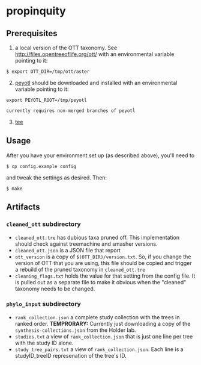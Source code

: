 # propinquity

## Prerequisites

  1. a local version of the OTT taxonomy. See http://files.opentreeoflife.org/ott/
    with an environmental variable pointing to it:

    $ export OTT_DIR=/tmp/ott/aster

  2. [peyotl](https://github.com/OpenTreeOfLife/peyotl) should be downloaded and installed
    with an environmental variable pointing to it:

    export PEYOTL_ROOT=/tmp/peyotl

    currently requires non-merged branches of peyotl

  3. [tee](https://en.wikipedia.org/wiki/Tee_(command))


## Usage

After you have your environment set up (as described above), you'll need to

    $ cp config.example config

and tweak the settings as desired. Then:

    $ make

## Artifacts
### `cleaned_ott` subdirectory
  * `cleaned_ott.tre` has dubious taxa pruned off.
This implementation should check against treemachine and smasher versions.
  * `cleaned_ott.json` is a JSON file that report
  * `ott_version` is a copy of `$(OTT_DIR)/version.txt`. So, if you change
the version of OTT that you are using, this file should be copied and trigger
a rebuild of the pruned taxonomy in `cleaned_ott.tre`
  * `cleaning_flags.txt` holds the value for that setting from the config file. It is pulled
out as a separate file to make it obvious when the "cleaned" taxonomy needs to be changed.

### `phylo_input` subdirectory
  * `rank_collection.json` a complete study collection with the trees in ranked
order. **TEMPRORARY:** Currently just downloading a copy of the `synthesis-collections.json` from the Holder lab.
  * `studies.txt` a view of `rank_collection.json` that is just one line per tree
with the study ID alone.
  * `study_tree_pairs.txt` a view of `rank_collection.json`. Each line is a
studyID_treeID represenation of the tree's ID.


